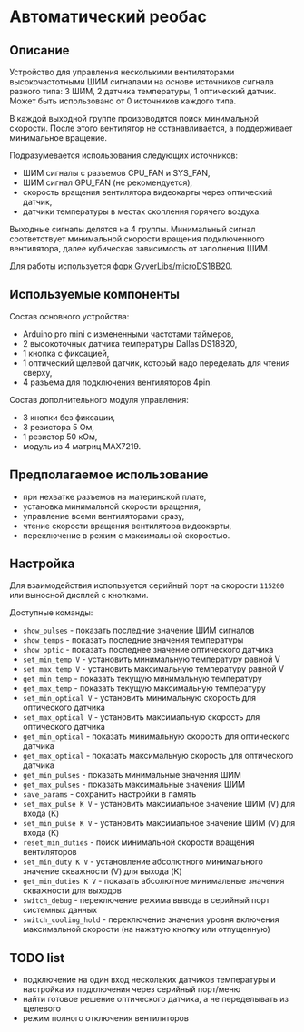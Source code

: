 # Автоматический реобас

## Описание

Устройство для управления несколькими вентиляторами высокочастотными ШИМ сигналами на основе источников сигнала разного типа: 3 ШИМ, 2 датчика температуры, 1 оптический датчик. Может быть использовано от 0 источников каждого типа.

В каждой выходной группе произоводится поиск минимальной скорости. После этого вентилятор не останавливается, а поддерживает минимальное вращение.

Подразумевается использования следующих источников:
- ШИМ сигналы с разъемов CPU_FAN и SYS_FAN,
- ШИМ сигнал GPU_FAN (не рекомендуется),
- скорость вращения вентилятора видеокарты через оптический датчик,
- датчики температуры в местах скопления горячего воздуха.

Выходные сигналы делятся на 4 группы. Минимальный сигнал соответствует минимальной скорости вращения подключенного вентилятора, далее кубическая зависимость от заполнения ШИМ.

Для работы используется <a href="https://github.com/scala-12/microDS18B20">форк GyverLibs/microDS18B20</a>.

## Используемые компоненты

Состав основного устройства:
- Arduino pro mini с измененными частотами таймеров,
- 2 высокоточных датчика температуры Dallas DS18B20,
- 1 кнопка с фиксацией,
- 1 оптический щелевой датчик, который надо переделать для чтения сверху,
- 4 разъема для подключения вентиляторов 4pin.

Состав дополнительного модуля управления:
- 3 кнопки без фиксации,
- 3 резистора 5 Ом,
- 1 резистор 50 кОм,
- модуль из 4 матриц MAX7219.

## Предполагаемое использование

- при нехватке разъемов на материнской плате,
- установка минимальной скорости вращения,
- управление всеми вентиляторами сразу,
- чтение скорости вращения вентилятора видеокарты,
- переключение в режим с максимальной скоростью.

## Настройка

Для взаимодействия используется серийный порт на скорости `115200` или выносной дисплей с кнопками.

Доступные команды:
- `show_pulses` - показать последние значение ШИМ сигналов
- `show_temps` - показать последние значения температуры
- `show_optic` - показать последнее значение оптического датчика
- `set_min_temp V` - установить минимальную температуру равной V
- `set_max_temp V` - установить максимальную температуру равной V
- `get_min_temp` - показать текущую минимальную температуру
- `get_max_temp` - показать текущую максимальную температуру
- `set_min_optical V` - установить минимальную скорость для оптического датчика
- `set_max_optical V` - установить максимальную скорость для оптического датчика
- `get_min_optical` - показать минимальную скорость для оптического датчика
- `get_max_optical` - показать максимальную скорость для оптического датчика
- `get_min_pulses` - показать минимальные значения ШИМ
- `get_max_pulses` - показать максимальные значения ШИМ
- `save_params` - сохранить настройки в память
- `set_max_pulse K V` - установить максимальное значение ШИМ (V) для входа (K)
- `set_min_pulse K V` - установить максимальное значение ШИМ (V) для входа (K)
- `reset_min_duties` - поиск минимальной скорости вращения вентиляторов
- `set_min_duty K V` - установление абсолютного минимального значение скважности (V) для выхода (K)
- `get_min_duties K V` - показать абсолютное минимальные значения скважности для выходов
- `switch_debug` - переключение режима вывода в серийный порт системных данных
- `switch_cooling_hold` - переключение значения уровня включения максимальной скорости (на нажатую кнопку или отпущенную)

## TODO list

- подключение на один вход нескольких датчиков температуры и настройка их подключения через серийный порт/меню
- найти готовое решение оптического датчика, а не переделывать из щелевого
- режим полного отключения вентиляторов
